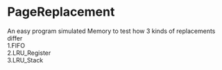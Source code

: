 # PageReplacement
An easy program simulated Memory to test how 3 kinds of replacements differ  
1.FIFO  
2.LRU_Register  
3.LRU_Stack  

